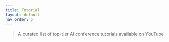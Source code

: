 ```yaml
---
title: Tutorial
layout: default
nav_order: 5
---
```



> A curated list of top-tier AI conference tutorials available on YouTube
